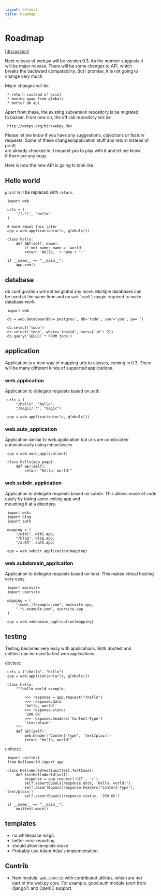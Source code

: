 ```yaml
---
layout: default
title: Roadmap
---
```


# Roadmap

[[discussion](http://groups.google.com/group/webpy/browse_thread/thread/b8505370cef1c37c/9e65f5d621c47913)]

Next release of web.py will be version 0.3. As the number suggests it   
will be major release. There will be some changes to API, which   
breaks the backward compatability. But I promise, it is not going to   
change very much. 

Major changes will be 

     * return instead of print 
     * moving away from globals 
     * better db api 

Apart from these, the existing subversion repository is be migrated   
to bazaar. 
 From now on, the official repository will be 

     http://webpy.org/bzr/webpy.dev 

Please let me know if you have any suggestions, objections or feature   
requests. 
Some of these changes(application stuff and return instead of print)   
are already checked in, I request you to play with it and let me know   
if there are any bugs. 

Here is how the new API is going to look like. 

## Hello world 

`print` will be replaced with `return`. 

     import web 

     urls = ( 
         '/(.*)', 'hello' 
     ) 

     # more about this later 
     app = web.application(urls, globals()) 

     class hello: 
         def GET(self, name): 
             if not name: name = 'world' 
             return 'Hello,' + name + '!' 

     if __name__ == "__main__": 
         app.run() 

## database 

db configuration will not be global any more. Multiple databases can   
be used at the same time and no `web.load()` magic required to make   
database work. 

     import web 

     db = web.database(dbn='postgres', db='todo', user='you', pw='') 

     db.select('todo') 
     db.select('todo', where='id=$id', vars={'id': 2}) 
     db.query('SELECT * FROM todo') 

## application 
Application is a new way of mapping urls to classes, coming in 0.3. 
There will be many different kinds of supported applications. 

### web.application 
Application to delegate requests based on path. 

     urls = ( 
         "/hello", "hello", 
         "/magic/.*", "magic") 

     app = web.application(urls, globals()) 

### web.auto_application 
Application similar to web.application but urls are constructed   
automatiacally using metaclasses. 

     app = web.auto_application() 

     class hello(app.page): 
         def GET(self): 
             return "hello, world!" 

### web.subdir_application 
Application to delegate requests based on subdir. 
This allows reuse of code easily by taking some exiting app and   
mounting it at a directory. 

     import wiki 
     import blog 
     import auth 

     mapping = ( 
         "/wiki", wiki.app, 
         "/blog", blog.app, 
         "/auth", auth.app) 

     app = web.subdir_application(mapping) 

### web.subdomain_application 
Application to delegate requests based on host. 
This makes virtual hosting very easy. 

     import mainsite 
     import usersite 

     mapping = ( 
         "(www\.)?example.com", mainsite.app, 
         ".*\.example.com", usersite.app 
     ) 

     app = web.subdomain_application(mapping) 

## testing 

Testing becomes very easy with applications. Both doctest and   
unittest can be used to test web applications. 

doctest: 

     urls = ("/hello", "hello") 
     app = web.application(urls, globals()) 

     class hello: 
         """Hello world example. 

             >>> response = app.request("/hello") 
             >>> response.data 
             'hello, world!' 
             >>> response.status 
             '200 OK' 
             >>> response.headers['Content-Type'] 
             'text/plain' 
         """ 
         def GET(self): 
             web.header('Content-Type', 'text/plain') 
             return "hello, world!" 

unittest: 

     import unittest 
     from helloworld import app 

     class HelloWorldTest(unittest.TestCase): 
         def testHelloWorld(self): 
             response = app.request('GET', '/')
             self.assertEquals(response.data, 'hello, world!')
             self.assertEquals(response.headers['Content-Type'], 'text/plain')
             self.assertEquals(response.status, '200 OK')

     if __name__ == "__main__": 
         unittest.main() 

## templates 

* no whitespace magic 
* better error reporting 
* should allow template reuse 
* Probably use Adam Atlas's implementation 

## Contrib 

* New module, `web.contrib` with contributed utilities, which are not   
part of the web.py core. For example, good auth module (port from   
django?) and OpenID support. 